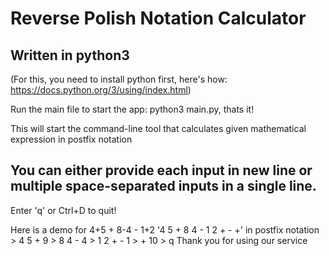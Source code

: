 Reverse Polish Notation Calculator
===================================
Written in python3
-------------------

(For this, you need to install python first, here's how: https://docs.python.org/3/using/index.html)

Run the main file to start the app: python3 main.py, thats it!

This will start the command-line tool that calculates given mathematical expression in postfix notation

You can either provide each input in new line or multiple space-separated inputs in a single line.
------------------------
Enter 'q' or Ctrl+D to quit!

Here is a demo for 4+5 + 8-4 - 1+2
    '4 5 + 8 4 - 1 2 + - +' in postfix notation
    > 4 5 +
    9
    > 8 4 -
    4
    > 1 2 + -
    1
    > +
    10
    > q
    Thank you for using our service